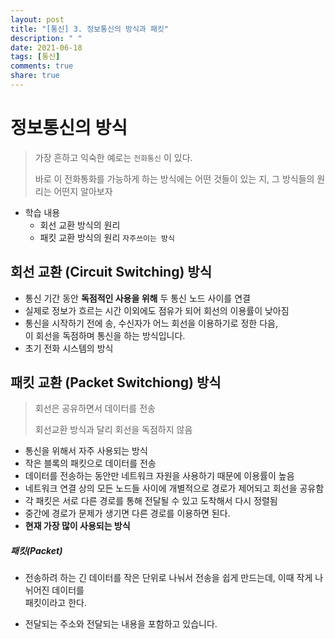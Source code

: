 ```yaml
---
layout: post
title: "[통신] 3. 정보통신의 방식과 패킷"
description: " "
date: 2021-06-18
tags: [통신]
comments: true
share: true
---
```


# 정보통신의 방식

> 가장 흔하고 익숙한 예로는 `전화통신` 이 있다.
>
> 바로 이 전화통화를 가능하게 하는 방식에는 어떤 것들이 있는 지, 그 방식들의 원리는 어떤지 알아보자



- 학습 내용
  - 회선 교환 방식의 원리
  - 패킷 교환 방식의 원리 `자주쓰이는 방식`





## 회선 교환 (Circuit Switching) 방식

- 통신 기간 동안 **독점적인 사용을 위해** 두 통신 노드 사이를 연결
- 실제로 정보가 흐르는 시간 이외에도 점유가 되어 회선의 이용률이 낮아짐
- 통신을 시작하기 전에 송, 수신자가 어느 회선을 이용하기로 정한 다음,<br>
  이 회선을 독점하며 통신을 하는 방식입니다.
- 초기 전화 시스템의 방식



## 패킷 교환 (Packet Switchiong) 방식

> 회선은 공유하면서 데이터를 전송
>
> 회선교환 방식과 달리 회선을 독점하지 않음

- 통신을 위해서 자주 사용되는 방식
- 작은 블록의 패킷으로 데이터를 전송 
- 데이터를 전송하는 동안만 네트워크 자원을 사용하기 때문에 이용률이 높음
- 네트워크 연결 상의 모든 노드들 사이에 개별적으로 경로가 제어되고 회선을 공유함
- 각 패킷은 서로 다른 경로를 통해 전달될 수 있고 도착해서 다시 정렬됨
- 중간에 경로가 문제가 생기면 다른 경로를 이용하면 된다.
- **현재 가장 많이 사용되는 방식**



##### 패킷(Packet)

- 전송하려 하는 긴 데이터를 작은 단위로 나눠서 전송을 쉽게 만드는데, 이때 작게 나뉘어진 데이터를<br>
  패킷이라고 한다.

- 전달되는 주소와 전달되는 내용을 포함하고 있습니다.

  





